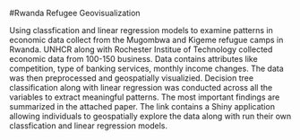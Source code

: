 #Rwanda Refugee Geovisualization

Using classfication and linear regression models to examine patterns in economic data collect from the Mugombwa and Kigeme refugue camps in Rwanda. UNHCR along with Rochester Institue of Technology collected economic data from 100-150 business. Data contains attributes like competition, type of banking services, monthly income changes. The data was then preprocessed and geospatially visualizied. Decision tree classification along with linear regression was conducted across all the variables to extract meaningful patterns. The most important findings are summarized in the attached paper. The link contains a Shiny application allowing individuals to geospatially explore the data along with run their own classfication and linear regression models.
